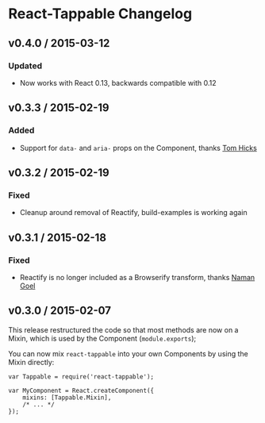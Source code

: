 # React-Tappable Changelog

## v0.4.0 / 2015-03-12

### Updated

- Now works with React 0.13, backwards compatible with 0.12

## v0.3.3 / 2015-02-19

### Added

- Support for `data-` and `aria-` props on the Component, thanks [Tom Hicks](https://github.com/tomhicks-bsf)

## v0.3.2 / 2015-02-19

### Fixed

- Cleanup around removal of Reactify, build-examples is working again

## v0.3.1 / 2015-02-18

### Fixed

- Reactify is no longer included as a Browserify transform, thanks [Naman Goel](https://github.com/nmn)

## v0.3.0 / 2015-02-07

This release restructured the code so that most methods are now on a Mixin, which is used by the Component (`module.exports`);

You can now mix `react-tappable` into your own Components by using the Mixin directly:

```
var Tappable = require('react-tappable');

var MyComponent = React.createComponent({
	mixins: [Tappable.Mixin],
	/* ... */
});
```
